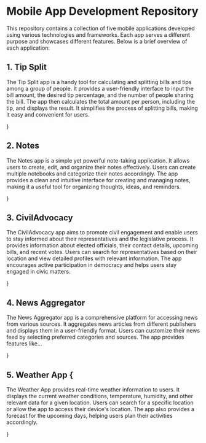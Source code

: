 # Mobile App Development Repository

This repository contains a collection of five mobile applications developed using various technologies and frameworks. Each app serves a different purpose and showcases different features. Below is a brief overview of each application:

## 1. Tip Split 

The Tip Split app is a handy tool for calculating and splitting bills and tips among a group of people. It provides a user-friendly interface to input the bill amount, the desired tip percentage, and the number of people sharing the bill. The app then calculates the total amount per person, including the tip, and displays the result. It simplifies the process of splitting bills, making it easy and convenient for users.

}

## 2. Notes 

The Notes app is a simple yet powerful note-taking application. It allows users to create, edit, and organize their notes effectively. Users can create multiple notebooks and categorize their notes accordingly. The app provides a clean and intuitive interface for creating and managing notes, making it a useful tool for organizing thoughts, ideas, and reminders.

}

## 3. CivilAdvocacy 

The CivilAdvocacy app aims to promote civil engagement and enable users to stay informed about their representatives and the legislative process. It provides information about elected officials, their contact details, upcoming bills, and recent votes. Users can search for representatives based on their location and view detailed profiles with relevant information. The app encourages active participation in democracy and helps users stay engaged in civic matters.

}

## 4. News Aggregator 

The News Aggregator app is a comprehensive platform for accessing news from various sources. It aggregates news articles from different publishers and displays them in a user-friendly format. Users can customize their news feed by selecting preferred categories and sources. The app provides features like...

}

## 5. Weather App {

The Weather App provides real-time weather information to users. It displays the current weather conditions, temperature, humidity, and other relevant data for a given location. Users can search for a specific location or allow the app to access their device's location. The app also provides a forecast for the upcoming days, helping users plan their activities accordingly.

}
